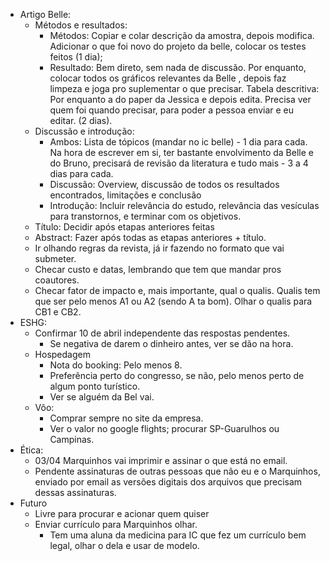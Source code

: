 - Artigo Belle:
	- Métodos e resultados:
		- Métodos: Copiar e colar descrição da amostra, depois modifica.  Adicionar o que foi novo do projeto da belle, colocar os testes feitos (1 dia);
		- Resultado: Bem direto, sem nada de discussão. Por enquanto, colocar todos os gráficos relevantes da Belle , depois faz limpeza e joga pro suplementar o que precisar. Tabela descritiva: Por enquanto a do paper da Jessica e depois edita. Precisa ver quem foi quando precisar, para poder a pessoa enviar e eu editar. (2 dias). 
	- Discussão e introdução:
		- Ambos: Lista de tópicos (mandar no ic belle) - 1 dia para cada. Na hora de escrever em si, ter bastante envolvimento da Belle e do Bruno, precisará de revisão da literatura e tudo mais - 3 a 4 dias para cada.
		- Discussão: Overview, discussão de todos os resultados encontrados, limitações e conclusão
		- Introdução: Incluir relevância do estudo, relevância das vesículas para transtornos, e terminar com os objetivos.
	- Título: Decidir após etapas anteriores feitas
	- Abstract: Fazer após todas as etapas anteriores + título.
	- Ir olhando regras da revista, já ir fazendo no formato que vai submeter. 
	- Checar custo e datas,  lembrando que tem que mandar pros coautores.
	- Checar fator de impacto e, mais importante, qual o qualis. Qualis tem que ser pelo menos A1 ou A2 (sendo A ta bom). Olhar o qualis para CB1 e CB2.
- ESHG:
	- Confirmar 10 de abril independente das respostas pendentes.
		- Se negativa de darem o dinheiro antes, ver se dão na hora.
	- Hospedagem
		- Nota do booking: Pelo menos 8.
		- Preferência perto do congresso, se não, pelo menos perto de algum ponto turístico.
		- Ver se alguém da Bel vai.
	- Vôo: 
		- Comprar sempre no site da empresa.
		- Ver o valor no google flights; procurar SP-Guarulhos ou Campinas.
- Ética:
	- 03/04 Marquinhos vai imprimir e assinar o que está no email.
	- Pendente assinaturas de outras pessoas que não eu e o Marquinhos, enviado por email as versões digitais dos arquivos que precisam dessas assinaturas.
- Futuro
	- Livre para procurar e acionar quem quiser
	- Enviar currículo para Marquinhos olhar.
		- Tem uma aluna da medicina para IC que fez um currículo bem legal, olhar o dela e usar de modelo.